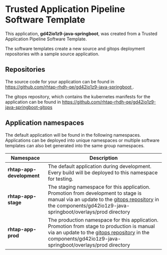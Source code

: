 # Trusted Application Pipeline Software Template

This application, **gd42io1z9-java-springboot**, was created from a Trusted Application Pipeline Software Template.

The software templates create a new source and gitops deployment repositories with a sample source application. 

## Repositories

The source code for your application can be found in [https://github.com/rhtap-rhdh-qe/gd42io1z9-java-springboot ](https://github.com/rhtap-rhdh-qe/gd42io1z9-java-springboot ).
 
The gitops repository, which contains the kubernetes manifests for the application can be found in 
[https://github.com/rhtap-rhdh-qe/gd42io1z9-java-springboot-gitops ](https://github.com/rhtap-rhdh-qe/gd42io1z9-java-springboot-gitops ) 

## Application namespaces 

The default application will be found in the following namespaces. Applications can be deployed into unique namespaces or multiple software templates can also bet generated into the same group namespaces.  

|  Namespace   |  Description   |  
| -------- | -------- |   
| **rhtap-app-development** | The default application during development. Every build will be deployed to this namespace for testing. | 
| **rhtap-app-stage** | The staging namespace for this application. Promotion from development to stage is manual via an update to the [gitops repository](https://github.com/rhtap-rhdh-qe/gd42io1z9-java-springboot-gitops ) in the components/gd42io1z9-java-springboot/overlays/prod directory |  
| **rhtap-app-prod** | The production namespace for this application. Promotion from stage to production is manual via an update to the [gitops repository](https://github.com/rhtap-rhdh-qe/gd42io1z9-java-springboot-gitops ) in the components/gd42io1z9-java-springboot/overlays/prod directory | 